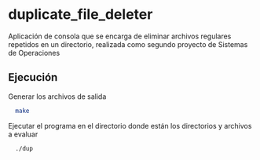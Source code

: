 # duplicate_file_deleter
Aplicación de consola que se encarga de eliminar archivos regulares repetidos en un directorio, realizada como segundo proyecto de Sistemas de Operaciones

## Ejecución

Generar los archivos de salida

```bash
  make
```

Ejecutar el programa en el directorio donde están los directorios y archivos a evaluar

```bash
  ./dup
```
